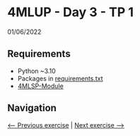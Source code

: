 # 4MLUP - Day 3 - TP 1
01/06/2022

## Requirements
- Python ~3.10
- Packages in [requirements.txt](https://github.com/EmpireDemocratiqueDuPoulpe/Cours-IA/blob/main/4MLUP/Day3-TP1/requirements.txt)
- [4MLSP-Module](https://github.com/EmpireDemocratiqueDuPoulpe/Cours-IA/tree/main/4MLSP/4MLSP-Module)

## Navigation
[<-- Previous exercise](https://github.com/EmpireDemocratiqueDuPoulpe/Cours-IA/tree/main/4MLUP/Day2-TP1) | [Next exercise -->](https://github.com/EmpireDemocratiqueDuPoulpe/Cours-IA/tree/main/4MLUP/Project)
